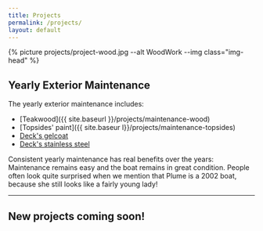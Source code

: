 ```yaml
---
title: Projects
permalink: /projects/
layout: default
---
```


{% picture projects/project-wood.jpg --alt WoodWork --img class="img-head" %}

## Yearly Exterior Maintenance 

The yearly exterior maintenance includes:
* [Teakwood]({{ site.baseurl }}/projects/maintenance-wood)
* [Topsides' paint]({{ site.baseur l}}/projects/maintenance-topsides)
* [Deck's gelcoat]({{site.baseurl}}/projects/maintenance-gelcoat)
* [Deck's stainless steel](/projects/maintenance-steel)

Consistent yearly maintenance has real benefits over the years: Maintenance remains easy and the boat remains in great condition. People often look quite surprised when we mention that Plume is a 2002 boat, because she still looks like a fairly young lady! 

---
## New projects coming soon!
